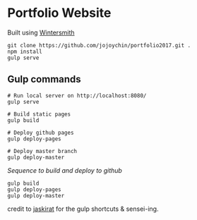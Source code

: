 
# Portfolio Website
	

Built using [Wintersmith](wintersmith.io)

```
git clone https://github.com/jojoychin/portfolio2017.git .
npm install
gulp serve
```

## Gulp commands
```
# Run local server on http://localhost:8080/
gulp serve

# Build static pages
gulp build

# Deploy github pages
gulp deploy-pages

# Deploy master branch
gulp deploy-master
```

*Sequence to build and deploy to github*
```
gulp build
gulp deploy-pages
gulp deploy-master
```
credit to [jaskirat](https://github.com/jaskiratr) for the gulp shortcuts & sensei-ing.